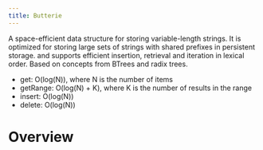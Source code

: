 ```yaml
---
title: Butterie
---
```


A space-efficient data structure for storing variable-length strings. It is optimized for storing large sets of strings with shared prefixes in persistent storage. and supports efficient insertion, retrieval and iteration in lexical order. Based on concepts from BTrees and radix trees.

- get: O(log(N)), where N is the number of items
- getRange: O(log(N) + K), where K is the number of results in the range
- insert: O(log(N))
- delete: O(log(N))

# Overview

